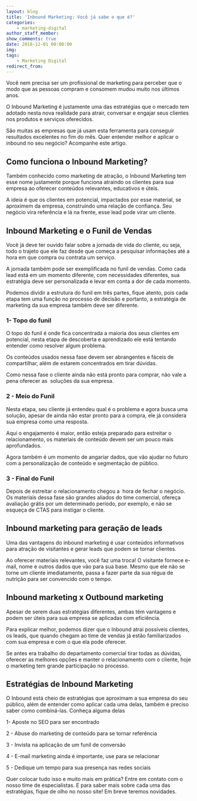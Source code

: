 ```yaml
---
layout: blog
title: 'Inbound Marketing: Você já sabe o que é?'
categories:
    - marketing-digital
author_staff_member:
show_comments: true
date: 2018-12-01 00:00:00
img:
tags:
    - Marketing Digital
redirect_from:
---
```


Voc&ecirc; nem precisa ser um profissional de marketing para perceber que o modo que as pessoas compram e consomem mudou muito nos &uacute;ltimos anos.

O Inbound Marketing &eacute; justamente uma das estrat&eacute;gias que o mercado tem adotado nesta nova realidade para atrair, conversar e engajar seus clientes nos produtos e servi&ccedil;os oferecidos.

S&atilde;o muitas as empresas que j&aacute; usam esta ferramenta para conseguir resultados excelentes no fim do m&ecirc;s. Quer entender melhor e aplicar o inbound no seu neg&oacute;cio? Acompanhe este artigo.

## Como funciona o Inbound Marketing?

Tamb&eacute;m conhecido como marketing de atra&ccedil;&atilde;o, o Inbound Marketing tem esse nome justamente porque funciona atraindo os clientes para sua empresa ao oferecer conte&uacute;dos relevantes, educativos e &uacute;teis.

A ideia &eacute; que os clientes em potencial, impactados por esse material, se aproximem da empresa, construindo uma rela&ccedil;&atilde;o de confian&ccedil;a. Seu neg&oacute;cio vira refer&ecirc;ncia e l&aacute; na frente, esse lead pode virar um cliente.

## Inbound Marketing e o Funil de Vendas

Voc&ecirc; j&aacute; deve ter ouvido falar sobre a jornada de vida do cliente, ou seja, todo o trajeto que ele faz desde que come&ccedil;a a pesquisar informa&ccedil;&otilde;es at&eacute; a hora em que compra ou contrata um servi&ccedil;o.

A jornada tamb&eacute;m pode ser exemplificada no funil de vendas. Como cada lead est&aacute; em um momento diferente, com necessidades diferentes, sua estrat&eacute;gia deve ser personalizada e levar em conta a dor de cada momento.

Podemos dividir a estrutura do funil em tr&ecirc;s partes, fique atento, pois cada etapa tem uma fun&ccedil;&atilde;o no processo de decis&atilde;o e portanto, a estrat&eacute;gia de marketing da sua empresa tamb&eacute;m deve ser diferente.

### 1- Topo do funil

O topo do funil &eacute; onde fica concentrada a maioria dos seus clientes em potencial, nesta etapa de descoberta e aprendizado ele est&aacute; tentando entender como resolver algum problema.

Os conte&uacute;dos usados nessa fase devem ser abrangentes e f&aacute;ceis de compartilhar, al&eacute;m de estarem concentrados em tirar d&uacute;vidas.

Como nessa fase o cliente ainda n&atilde;o est&aacute; pronto para comprar, n&atilde;o vale a pena oferecer as &nbsp;solu&ccedil;&otilde;es da sua empresa.

### 2 - Meio do Funil

Nesta etapa, seu cliente j&aacute; entendeu qual &eacute; o problema e agora busca uma solu&ccedil;&atilde;o, apesar de ainda n&atilde;o estar pronto para a compra, ele j&aacute; considera sua empresa como uma resposta.

Aqui o engajamento &eacute; maior, ent&atilde;o esteja preparado para estreitar o relacionamento, os materiais de conte&uacute;do devem ser um pouco mais aprofundados.

Agora tamb&eacute;m &eacute; um momento de angariar dados, que v&atilde;o ajudar no futuro com a personaliza&ccedil;&atilde;o de conte&uacute;do e segmenta&ccedil;&atilde;o de p&uacute;blico.

### 3 - Final do Funil

Depois de estreitar o relacionamento chegou a &nbsp;hora de fechar o neg&oacute;cio. Os materiais dessa fase s&atilde;o grandes aliados do time comercial, ofere&ccedil;a avalia&ccedil;&atilde;o gr&aacute;tis por um determinado per&iacute;odo, por exemplo, e n&atilde;o se esque&ccedil;a de CTAS para instigar o cliente.

## Inbound marketing para gera&ccedil;&atilde;o de leads

Uma das vantagens do inbound marketing &eacute; usar conte&uacute;dos informativos para atra&ccedil;&atilde;o de visitantes e gerar leads que podem se tornar clientes.

Ao oferecer materiais relevantes, voc&ecirc; faz uma troca! O visitante fornece e-mail, nome e outros dados que v&atilde;o para sua base. Mesmo que ele n&atilde;o se torne um cliente imediatamente, passa a fazer parte da sua r&eacute;gua de nutri&ccedil;&atilde;o para ser convencido com o tempo.

## Inbound marketing x Outbound marketing

Apesar de serem duas estrat&eacute;gias diferentes, ambas t&ecirc;m vantagens e podem ser &uacute;teis para sua empresa se aplicadas com efici&ecirc;ncia.

Para explicar melhor, podemos dizer que o Inbound atrai poss&iacute;veis clientes, os leads, que quando chegam ao time de vendas j&aacute; est&atilde;o familiarizados com sua empresa e com o que ela pode oferecer.

Se antes era trabalho do departamento comercial tirar todas as d&uacute;vidas, oferecer as melhores op&ccedil;&otilde;es e manter o relacionamento com o cliente, hoje o marketing tem grande participa&ccedil;&atilde;o no processo.

## Estrat&eacute;gias de Inbound Marketing

O Inbound est&aacute; cheio de estrat&eacute;gias que aproximam a sua empresa do seu p&uacute;blico, al&eacute;m de entender como aplicar cada uma delas, tamb&eacute;m &eacute; preciso saber como combin&aacute;-las. Conhe&ccedil;a alguma delas

1- Aposte no SEO para ser encontrado

2 - Abuse do marketing de conte&uacute;do para se tornar refer&ecirc;ncia

3 - Invista na aplica&ccedil;&atilde;o de um funil de convers&atilde;o

4 - E-mail marketing ainda &eacute; importante, use para se relacionar

5 - Dedique um tempo para sua presen&ccedil;a nas redes sociais

Quer colocar tudo isso e muito mais em pr&aacute;tica? Entre em contato com o nosso time de especialistas. E para saber mais sobre cada uma das estrat&eacute;gias, fique de olho no nosso site! Em breve teremos novidades.